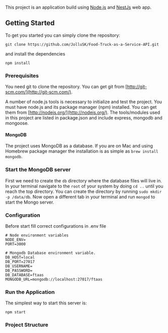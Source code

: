 This project is an application build using [Node.js](https://nodejs.org/) and [NestJs](https://nestjs.com/) web app.

## Getting Started
To get you started you can simply clone the repository:

```
git clone https://github.com/JolluSK/Food-Truck-as-a-Service-API.git
```
and install the dependencies
```
npm install
```

### Prerequisites
You need git to clone the repository. You can get git from
[http://git-scm.com/](http://git-scm.com/).

A number of node.js tools is necessary to initialize and test the project. You must have node.js and its package manager (npm) installed. You can get them from  [http://nodejs.org/](http://nodejs.org/). The tools/modules used in this project are listed in package.json and include express, mongodb and mongoose.

#### MongoDB
The project uses MongoDB as a database. If you are on Mac and using Homebrew package manager the installation is as simple as `brew install mongodb`.

### Start the MongoDB server
First we need to create the `db` directory where the database files will live in. In your terminal navigate to the `root` of your system by doing `cd ..` until you reach the top directory. You can create the directory by running `sudo mkdir -p /data/db`. Now open a different tab in your terminal and run `mongod` to start the Mongo server.

### Configuration

Before start fill correct configurations in .env file

```env
# Node environment variables
NODE_ENV=
PORT=3000

# Mongodb Database environment variable.
DB_HOST=local
DB_PORT=27017
DB_USERNAME=
DB_PASSWORD=
DB_DATABASE=ftaas
MONGODB_URL=mongodb://localhost:27017/ftaas
```

### Run the Application

The simplest way to start this server is:

    npm start

### Project Structure
